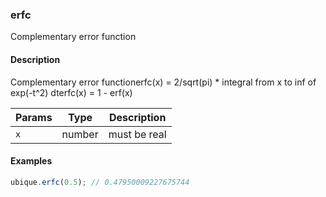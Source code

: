 ### erfc
Complementary error function


#### Description

Complementary error functionerfc(x) = 2/sqrt(pi) * integral from x to inf of exp(-t^2) dterfc(x) = 1 - erf(x)


|Params|Type|Description
|---------|----|-----------
|`x` | number | must be real


#### Examples

```js
ubique.erfc(0.5); // 0.47950009227675744
```

